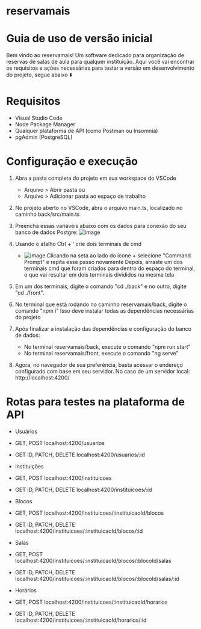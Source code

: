 # reservamais

# Guia de uso de versão inicial

Bem vindo ao reservamais! Um software dedicado para organização de reservas de salas de aula para qualquer instituição.
Aqui você vai encontrar os requisitos e ações necessárias para testar a versão em desenvolvimento do projeto, segue abaixo ⬇️

# Requisitos

- Visual Studio Code
- Node Package Manager
- Qualquer plataforma de API (como Postman ou Insomnia)
- pgAdmin (PostgreSQL)

# Configuração e execução

1. Abra a pasta completa do projeto em sua workspace do VSCode
   - Arquivo > Abrir pasta
     ou
   - Arquivo > Adicionar pasta ao espaço de trabalho

2. No projeto aberto no VSCode, abra o arquivo main.ts, localizado no caminho back/src/main.ts

3. Preencha essas variáveis abaixo com os dados para conexão do seu banco de dados Postgre:
  ![image](https://github.com/user-attachments/assets/cade6136-1067-407b-adec-fa162b3bdb21)

4. Usando o atalho Ctrl + ' crie dois terminais de cmd
   - ![image](https://github.com/user-attachments/assets/4c07e859-3199-48a4-aac9-888f6ceef1a0)
     Clicando na seta ao lado do ícone + selecione "Command Prompt" e repita esse passo novamente
     Depois, arraste um dos terminais cmd que foram criados para dentro do espaço do terminal, o que vai resultar em dois terminais divididos na mesma tela

5. Em um dos terminais, digite o comando "cd ./back" e no outro, digite "cd ./front".

6. No terminal que está rodando no caminho reservamais/back, digite o comando "npm i"
    Isso deve instalar todas as dependências necessárias do projeto

7. Após finalizar a instalação das dependências e configuração do banco de dados:
     - No terminal reservamais/back, execute o comando "npm run start"
     - No terminal reservamais/front, execute o comando "ng serve"

8. Agora, no navegador de sua preferência, basta acessar o endereço configurado com base em seu servidor. No caso de um servidor local:
    http://localhost:4200/

# Rotas para testes na plataforma de API

- Usuários
-   GET, POST              localhost:4200/usuarios
-   GET ID, PATCH, DELETE  localhost:4200/usuarios/:id

- Instituições
-   GET, POST              localhost:4200/instituicoes
-   GET ID, PATCH, DELETE  localhost:4200/instituicoes/:id

- Blocos
-   GET, POST              localhost:4200/instituicoes/:instituicaoId/blocos
-   GET ID, PATCH, DELETE  localhost:4200/instituicoes/:instituicaoId/blocos/:id

- Salas
-   GET, POST              localhost:4200/instituicoes/:instituicaoId/blocos/:blocoId/salas
-   GET ID, PATCH, DELETE  localhost:4200/instituicoes/:instituicaoId/blocos/:blocoId/salas/:id

- Horários
-   GET, POST              localhost:4200/instituicoes/:instituicaoId/horarios
-   GET ID, PATCH, DELETE  localhost:4200/instituicoes/:instituicaoId/horarios/:id
